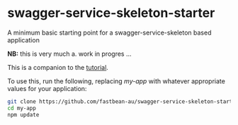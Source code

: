 # swagger-service-skeleton-starter
A minimum basic starting point for a swagger-service-skeleton based application

__NB:__ this is very much a. work in progres ...

This is a companion to the [tutorial](https://github.com/fastbean-au/swagger-service-skeleton-tutorial).

To use this, run the following, replacing _my-app_ with whatever appropriate values for your application:

```bash
git clone https://github.com/fastbean-au/swagger-service-skeleton-starter.git my-app
cd my-app
npm update
```
